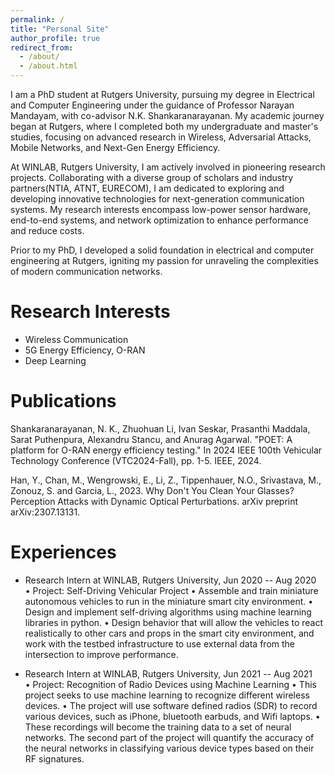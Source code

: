 ```yaml
---
permalink: /
title: "Personal Site"
author_profile: true
redirect_from: 
  - /about/
  - /about.html
---
```


I am a PhD student at Rutgers University, pursuing my degree in Electrical and Computer Engineering under the guidance of Professor Narayan Mandayam, with co-advisor N.K. Shankaranarayanan. My academic journey began at Rutgers, where I completed both my undergraduate and master's studies, focusing on advanced research in Wireless, Adversarial Attacks, Mobile Networks, and Next-Gen Energy Efficiency.

At WINLAB, Rutgers University, I am actively involved in pioneering research projects. Collaborating with a diverse group of scholars and industry partners(NTIA, ATNT, EURECOM), I am dedicated to exploring and developing innovative technologies for next-generation communication systems. My research interests encompass low-power sensor hardware, end-to-end systems, and network optimization to enhance performance and reduce costs.

Prior to my PhD, I developed a solid foundation in electrical and computer engineering at Rutgers, igniting my passion for unraveling the complexities of modern communication networks.

Research Interests
======
- Wireless Communication
- 5G Energy Efficiency, O-RAN
- Deep Learning

Publications
======
Shankaranarayanan, N. K., Zhuohuan Li, Ivan Seskar, Prasanthi Maddala, Sarat Puthenpura, Alexandru Stancu, and Anurag Agarwal. "POET: A platform for O-RAN energy efficiency testing." In 2024 IEEE 100th Vehicular Technology Conference (VTC2024-Fall), pp. 1-5. IEEE, 2024.

Han, Y., Chan, M., Wengrowski, E., Li, Z., Tippenhauer, N.O., Srivastava, M., Zonouz, S. and Garcia, L., 2023. Why Don't You Clean Your Glasses? Perception Attacks with Dynamic Optical Perturbations. arXiv preprint arXiv:2307.13131.

Experiences
======
- Research Intern at WINLAB, Rutgers University, Jun 2020 -- Aug 2020 <br>
• Project: Self-Driving Vehicular Project
• Assemble and train miniature autonomous vehicles to run in the miniature smart city environment.
• Design and implement self-driving algorithms using machine learning libraries in python. 
• Design behavior that will allow the vehicles to react realistically to other cars and props in the smart city environment, and work with the testbed infrastructure to use external data from the intersection to improve performance.

- Research Intern at WINLAB, Rutgers University, Jun 2021 -- Aug 2021 <br>
• Project: Recognition of Radio Devices using Machine Learning
• This project seeks to use machine learning to recognize different wireless devices. 
• The project will use software defined radios (SDR) to record various devices, such as iPhone, bluetooth earbuds, and Wifi laptops. 
• These recordings will become the training data to a set of neural networks. The second part of the project will quantify the accuracy of the neural networks in classifying various device types based on their RF signatures.

